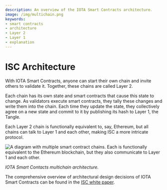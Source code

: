 ```yaml
---
description: An overview of the IOTA Smart Contracts architecture.
image: /img/multichain.png
keywords:
- smart contracts
- architecture
- Layer 2
- Layer 1
- explanation
---
```


# ISC Architecture

With IOTA Smart Contracts, anyone can start their own chain and invite others to validate it. Together, these chains are called Layer 2.

Each chain has its own state and smart contracts that cause this state to change. As validators execute smart contracts, they tally these changes and write them into the chain. Each time they update the state, they collectively agree on a new state and commit to it by publishing its hash to Layer 1, the Tangle.

Each Layer 2 chain is functionally equivalent to, say, Ethereum, but all chains can talk to Layer 1 and each other, making ISC a more intricate protocol.

![A diagram with multiple smart contract chains. Each is functionally equivalent to the Ethereum blockchain, but they also communicate to Layer 1 and each other.](/img/multichain.png "Click to see the full-size image.")

*IOTA Smart Contacts multichain architecture.*

The comprehensive overview of architectural design decisions of IOTA Smart Contracts can be found in the 
[ISC white paper](https://files.iota.org/papers/ISC_WP_Nov_10_2021.pdf).